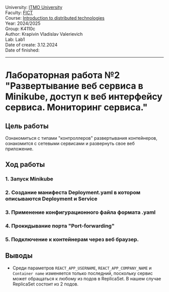 University: [ITMO University](https://itmo.ru/ru/)\
Faculty: [FICT](https://fict.itmo.ru)\
Course: [Introduction to distributed technologies](https://github.com/itmo-ict-faculty/introduction-to-distributed-technologies)\
Year: 2024/2025\
Group: K4110c\
Author: Krapivin Vladislav Valerievich\
Lab: Lab1\
Date of create: 3.12.2024\
Date of finished:

___
# Лабораторная работа №2 "Развертывание веб сервиса в Minikube, доступ к веб интерфейсу сервиса. Мониторинг сервиса."
## Цель работы
Ознакомиться с типами "контроллеров" развертывания контейнеров, ознакомится с сетевыми сервисами и развернуть свое веб приложение.
## Ход работы
### 1. Запуск Minikube 



### 2. Создание манифеста Deployment.yaml в котором описываются Deployment и Service 



### 3. Применение конфигурационного файла формата .yaml



### 4. Прокидывание порта "Port-forwarding"



### 5. Подключение к контейнерам через веб браузер. 



## Выводы
- Среди параметров `REACT_APP_USERNAME`, `REACT_APP_COMPANY_NAME` и `Container name` изменяется только последний, поскольку сервис может обращаться к любому из подов в ReplicaSet. В нашем случае ReplicaSet состоит из 2 подов.



